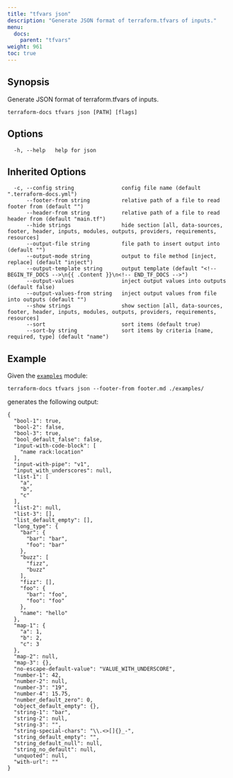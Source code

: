 ```yaml
---
title: "tfvars json"
description: "Generate JSON format of terraform.tfvars of inputs."
menu:
  docs:
    parent: "tfvars"
weight: 961
toc: true
---
```


## Synopsis

Generate JSON format of terraform.tfvars of inputs.

```console
terraform-docs tfvars json [PATH] [flags]
```

## Options

```console
  -h, --help   help for json
```

## Inherited Options

```console
  -c, --config string               config file name (default ".terraform-docs.yml")
      --footer-from string          relative path of a file to read footer from (default "")
      --header-from string          relative path of a file to read header from (default "main.tf")
      --hide strings                hide section [all, data-sources, footer, header, inputs, modules, outputs, providers, requirements, resources]
      --output-file string          file path to insert output into (default "")
      --output-mode string          output to file method [inject, replace] (default "inject")
      --output-template string      output template (default "<!-- BEGIN_TF_DOCS -->\n{{ .Content }}\n<!-- END_TF_DOCS -->")
      --output-values               inject output values into outputs (default false)
      --output-values-from string   inject output values from file into outputs (default "")
      --show strings                show section [all, data-sources, footer, header, inputs, modules, outputs, providers, requirements, resources]
      --sort                        sort items (default true)
      --sort-by string              sort items by criteria [name, required, type] (default "name")
```

## Example

Given the [`examples`][examples] module:

```shell
terraform-docs tfvars json --footer-from footer.md ./examples/
```

generates the following output:

    {
      "bool-1": true,
      "bool-2": false,
      "bool-3": true,
      "bool_default_false": false,
      "input-with-code-block": [
        "name rack:location"
      ],
      "input-with-pipe": "v1",
      "input_with_underscores": null,
      "list-1": [
        "a",
        "b",
        "c"
      ],
      "list-2": null,
      "list-3": [],
      "list_default_empty": [],
      "long_type": {
        "bar": {
          "bar": "bar",
          "foo": "bar"
        },
        "buzz": [
          "fizz",
          "buzz"
        ],
        "fizz": [],
        "foo": {
          "bar": "foo",
          "foo": "foo"
        },
        "name": "hello"
      },
      "map-1": {
        "a": 1,
        "b": 2,
        "c": 3
      },
      "map-2": null,
      "map-3": {},
      "no-escape-default-value": "VALUE_WITH_UNDERSCORE",
      "number-1": 42,
      "number-2": null,
      "number-3": "19",
      "number-4": 15.75,
      "number_default_zero": 0,
      "object_default_empty": {},
      "string-1": "bar",
      "string-2": null,
      "string-3": "",
      "string-special-chars": "\\.<>[]{}_-",
      "string_default_empty": "",
      "string_default_null": null,
      "string_no_default": null,
      "unquoted": null,
      "with-url": ""
    }

[examples]: https://github.com/terraform-docs/terraform-docs/tree/master/examples
